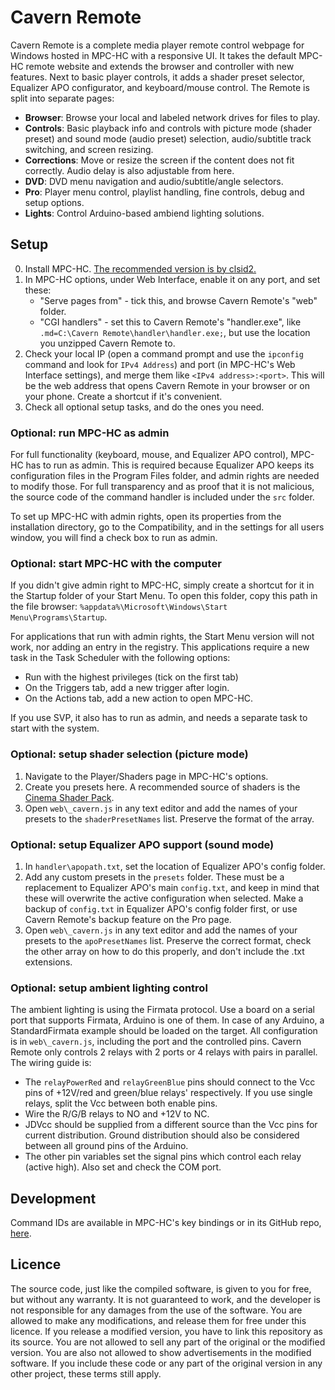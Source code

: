 # Cavern Remote
Cavern Remote is a complete media player remote control webpage for Windows
hosted in MPC-HC with a responsive UI. It takes the default MPC-HC remote
website and extends the browser and controller with new features. Next to basic
player controls, it adds a shader preset selector, Equalizer APO configurator,
and keyboard/mouse control. The Remote is split into separate pages:
* **Browser**: Browse your local and labeled network drives for files to play.
* **Controls**: Basic playback info and controls with picture mode (shader
  preset) and sound mode (audio preset) selection, audio/subtitle track
  switching, and screen resizing.
* **Corrections**: Move or resize the screen if the content does not fit
  correctly. Audio delay is also adjustable from here.
* **DVD**: DVD menu navigation and audio/subtitle/angle selectors.
* **Pro**: Player menu control, playlist handling, fine controls, debug and
  setup options.
* **Lights**: Control Arduino-based ambiend lighting solutions.

## Setup
0. Install MPC-HC. [The recommended version is by clsid2.](https://github.com/clsid2/mpc-hc/releases)
1. In MPC-HC options, under Web Interface, enable it on any port, and set these:
	- "Serve pages from" - tick this, and browse Cavern Remote's "web" folder.
	- "CGI handlers" - set this to Cavern Remote's "handler.exe", like
	`.md=C:\Cavern Remote\handler\handler.exe;`, but use the location you unzipped
  Cavern Remote to.
2. Check your local IP (open a command prompt and use the `ipconfig` command and
  look for `IPv4 Address`) and port (in MPC-HC's Web Interface settings), and
  merge them like `<IPv4 address>:<port>`. This will be the web address that
  opens Cavern Remote in your browser or on your phone. Create a shortcut if
  it's convenient.
3. Check all optional setup tasks, and do the ones you need.

### Optional: run MPC-HC as admin
For full functionality (keyboard, mouse, and Equalizer APO control), MPC-HC has
to run as admin. This is required because Equalizer APO keeps its configuration
files in the Program Files folder, and admin rights are needed to modify those.
For full transparency and as proof that it is not malicious, the source code of
the command handler is included under the `src` folder.

To set up MPC-HC with admin rights, open its properties from the installation
directory, go to the Compatibility, and in the settings for all users window,
you will find a check box to run as admin.

### Optional: start MPC-HC with the computer
If you didn't give admin right to MPC-HC, simply create a shortcut for it in the
Startup folder of your Start Menu. To open this folder, copy this path in the
file browser: `%appdata%\Microsoft\Windows\Start Menu\Programs\Startup`.

For applications that run with admin rights, the Start Menu version will not
work, nor adding an entry in the registry. This applications require a new task
in the Task Scheduler with the following options:
* Run with the highest privileges (tick on the first tab)
* On the Triggers tab, add a new trigger after login.
* On the Actions tab, add a new action to open MPC-HC.

If you use SVP, it also has to run as admin, and needs a separate task to start
with the system.

### Optional: setup shader selection (picture mode)
1. Navigate to the Player/Shaders page in MPC-HC's options.
2. Create you presets here. A recommended source of shaders is the
[Cinema Shader Pack](https://github.com/VoidXH/Cinema-Shader-Pack).
3. Open `web\_cavern.js` in any text editor and add the names of your presets to
the `shaderPresetNames` list. Preserve the format of the array.

### Optional: setup Equalizer APO support (sound mode)
1. In `handler\apopath.txt`, set the location of Equalizer APO's config folder.
2. Add any custom presets in the `presets` folder. These must be a replacement
to Equalizer APO's main `config.txt`, and keep in mind that these will overwrite
the active configuration when selected. Make a backup of `config.txt` in
Equalizer APO's config folder first, or use Cavern Remote's backup feature on
the Pro page.
3. Open `web\_cavern.js` in any text editor and add the names of your presets to
the `apoPresetNames` list. Preserve the correct format, check the other array on
how to do this properly, and don't include the .txt extensions.

### Optional: setup ambient lighting control
The ambient lighting is using the Firmata protocol. Use a board on a serial port
that supports Firmata, Arduino is one of them. In case of any Arduino, a
StandardFirmata example should be loaded on the target. All configuration is in
`web\_cavern.js`, including the port and the controlled pins. Cavern Remote only
controls 2 relays with 2 ports or 4 relays with pairs in parallel. The wiring
guide is:
* The `relayPowerRed` and `relayGreenBlue` pins should connect to the Vcc pins
  of +12V/red and green/blue relays' respectively. If you use single relays,
  split the Vcc between both enable pins.
* Wire the R/G/B relays to NO and +12V to NC.
* JDVcc should be supplied from a different source than the Vcc pins for current
  distribution. Ground distribution should also be considered between all ground
  pins of the Arduino.
* The other pin variables set the signal pins which control each relay (active
  high). Also set and check the COM port.

## Development
Command IDs are available in MPC-HC's key bindings or in its GitHub repo,
[here](https://github.com/clsid2/mpc-hc/blob/develop/src/mpc-hc/resource.h).

## Licence
The source code, just like the compiled software, is given to you for free, but
without any warranty. It is not guaranteed to work, and the developer is not
responsible for any damages from the use of the software. You are allowed to
make any modifications, and release them for free under this licence. If you
release a modified version, you have to link this repository as its source. You
are not allowed to sell any part of the original or the modified version. You
are also not allowed to show advertisements in the modified software. If you
include these code or any part of the original version in any other project,
these terms still apply.